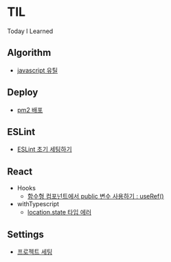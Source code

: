 # TIL

Today I Learned

## Algorithm

- [javascript 유틸](https://github.com/wooknick/til/blob/master/Algorithm/javascriptUtil.md)

## Deploy

- [pm2 배포](https://github.com/wooknick/til/blob/master/Deploy/pm2.md)

## ESLint

- [ESLint 초기 세팅하기](https://github.com/wooknick/til/blob/master/ESLint/ESLintInit.md)

## React

- Hooks
  - [함수형 컴포넌트에서 public 변수 사용하기 : useRef()](https://github.com/wooknick/til/blob/master/React/Hooks/useRef.md)
- withTypescript
  - [location.state 타입 에러](https://github.com/wooknick/til/blob/master/React/withTypescript/locationState.md)

## Settings

- [프로젝트 세팅](https://github.com/wooknick/til/blob/master/Settings/projectSettings.md)
